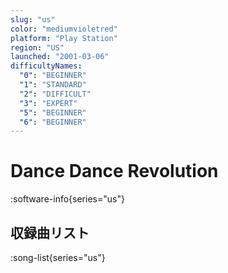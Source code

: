 ```yaml
---
slug: "us"
color: "mediumvioletred"
platform: "Play Station"
region: "US"
launched: "2001-03-06"
difficultyNames:
  "0": "BEGINNER"
  "1": "STANDARD"
  "2": "DIFFICULT"
  "3": "EXPERT"
  "5": "BEGINNER"
  "6": "BEGINNER"
---
```


# Dance Dance Revolution

:software-info{series="us"}

## 収録曲リスト

:song-list{series="us"}
